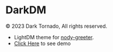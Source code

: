 # DarkDM
© 2023 Dark Tornado, All rights reserved.

- LightDM theme for [nody-greeter](https://github.com/JezerM/nody-greeter).
- [Click Here](https://darktornado.github.io/DarkDM/) to see demo
